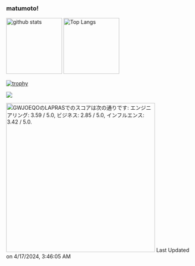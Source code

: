 ### matumoto!

<p align="left"> 
  <img alt="github stats" height="150px" src="https://github-readme-stats.vercel.app/api?username=matumoto1234&show_icons=ture&theme=vue" />
  <img alt="Top Langs" height="150px" src="https://github-readme-stats.vercel.app/api/top-langs/?username=matumoto1234&layout=compact&show_icons=true&theme=vue" />
</p>

[![trophy](https://github-profile-trophy.vercel.app/?username=matumoto1234&column=7)](https://github.com/ryo-ma/github-profile-trophy)

![](https://github-profile-summary-cards.vercel.app/api/cards/profile-details?username=matumoto1234&theme=vue)

<!--START_SECTION:lapras-card-->
<p ><a href="https://lapras.com/public/GWJOEQO" target="_blank" rel="noopener noreferrer"><img alt="GWJOEQOのLAPRASでのスコアは次の通りです: エンジニアリング: 3.59 / 5.0, ビジネス: 2.85 / 5.0, インフルエンス: 3.42 / 5.0." src="https://lapras-card-generator.vercel.app/api/svg?e=3.59&b=2.85&i=3.42&b1=%2334495e&b2=%2341b883&i1=%2341b883&i2=%239effd3&l=ja" width="400" ></a>  
Last Updated on 4/17/2024, 3:46:05 AM</p>
<!--END_SECTION:lapras-card-->
